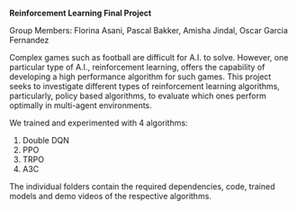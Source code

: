 **Reinforcement Learning Final Project**

Group Members: Florina Asani, Pascal Bakker, Amisha Jindal, Oscar Garcia Fernandez

Complex games such as football are difficult for A.I. to solve. However, one particular type of A.I., reinforcement learning, offers the capability of developing a high performance algorithm for such games. This project seeks to investigate different types of reinforcement learning algorithms, particularly, policy based algorithms, to evaluate which ones perform optimally in multi-agent environments. 

We trained and experimented with 4 algorithms:
1. Double DQN
2. PPO
3. TRPO
4. A3C

The individual folders contain the required dependencies, code, trained models and demo videos of the respective algorithms.
